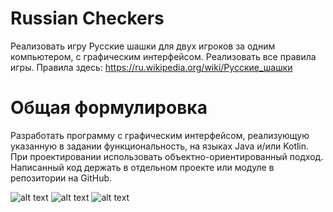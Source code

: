 # Russian Checkers
Реализовать игру Русские шашки для двух игроков за одним компьютером, с
графическим интерфейсом. Реализовать все правила игры. Правила здесь: https://ru.wikipedia.org/wiki/Русские_шашки

# Общая формулировка
Разработать программу с графическим интерфейсом, реализующую указанную в
задании функциональность, на языках Java и/или Kotlin. При проектировании
использовать объектно-ориентированный подход. Написанный код держать в отдельном проекте или
модуле в репозитории на GitHub.

![alt text](https://github.com/MeeLeSh/screenshots/blob/main/1.png)
![alt text](https://github.com/MeeLeSh/screenshots/blob/main/2.png)
![alt text](https://github.com/MeeLeSh/screenshots/blob/main/3.png)
